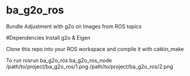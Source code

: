 # ba_g2o_ros
Bundle Adjustment with g2o on Images from ROS topics

#Dependencies
Install g2o & Eigen

Clone this repo into your ROS workspace and compile it with catkin_make

To run 
rosrun ba_g2o_ros ba_g2o_ros_node /path/to/project/ba_g2o_ros/1.png /path/to/project/ba_g2o_ros/2.png
